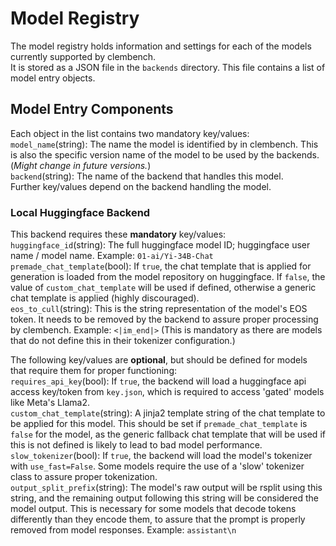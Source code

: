 # Model Registry
The model registry holds information and settings for each of the models currently supported by clembench.  
It is stored as a JSON file in the `backends` directory. This file contains a list of model entry objects.  
## Model Entry Components
Each object in the list contains two mandatory key/values:  
`model_name`(string): The name the model is identified by in clembench. This is also the specific version name of the model to be used by the backends. (*Might change in future versions.*)  
`backend`(string): The name of the backend that handles this model.  
Further key/values depend on the backend handling the model.  
### Local Huggingface Backend
This backend requires these **mandatory** key/values:  
`huggingface_id`(string): The full huggingface model ID; huggingface user name / model name. Example: `01-ai/Yi-34B-Chat`  
`premade_chat_template`(bool): If `true`, the chat template that is applied for generation is loaded from the model repository on huggingface. If `false`, the value of `custom_chat_template` will be used if defined, otherwise a generic chat template is applied (highly discouraged).  
`eos_to_cull`(string): This is the string representation of the model's EOS token. It needs to be removed by the backend to assure proper processing by clembench. Example: `<|im_end|>` (This is mandatory as there are models that do not define this in their tokenizer configuration.)  

The following key/values are **optional**, but should be defined for models that require them for proper functioning:  
`requires_api_key`(bool): If `true`, the backend will load a huggingface api access key/token from `key.json`, which is required to access 'gated' models like Meta's Llama2.  
`custom_chat_template`(string): A jinja2 template string of the chat template to be applied for this model. This should be set if `premade_chat_template` is `false` for the model, as the generic fallback chat template that will be used if this is not defined is likely to lead to bad model performance.  
`slow_tokenizer`(bool): If `true`, the backend will load the model's tokenizer with `use_fast=False`. Some models require the use of a 'slow' tokenizer class to assure proper tokenization.  
`output_split_prefix`(string): The model's raw output will be rsplit using this string, and the remaining output following this string will be considered the model output. This is necessary for some models that decode tokens differently than they encode them, to assure that the prompt is properly removed from model responses. Example: `assistant\n`